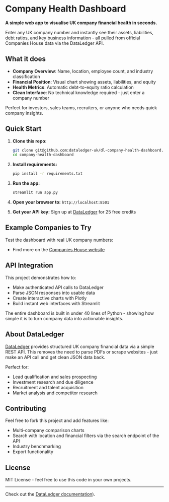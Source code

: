 # Company Health Dashboard

**A simple web app to visualise UK company financial health in seconds.**

Enter any UK company number and instantly see their assets, liabilities, debt ratios, and key business information - all pulled from official Companies House data via the DataLedger API.

## What it does

- **Company Overview**: Name, location, employee count, and industry classification
- **Financial Position**: Visual chart showing assets, liabilities, and equity
- **Health Metrics**: Automatic debt-to-equity ratio calculation
- **Clean Interface**: No technical knowledge required - just enter a company number

Perfect for investors, sales teams, recruiters, or anyone who needs quick company insights.

## Quick Start

1. **Clone this repo:**
   ```bash
   git clone git@github.com:dataledger-uk/dl-company-health-dashboard.git
   cd company-health-dashboard
   ```

2. **Install requirements:**
   ```bash
   pip install -r requirements.txt
   ```

3. **Run the app:**
   ```bash
   streamlit run app.py
   ```

4. **Open your browser to:** `http://localhost:8501`

5. **Get your API key:** Sign up at [DataLedger](https://hub.dataledger.uk) for 25 free credits

## Example Companies to Try

Test the dashboard with real UK company numbers:
- Find more on the [Companies House website](https://find-and-update.company-information.service.gov.uk/)

## API Integration

This project demonstrates how to:
- Make authenticated API calls to DataLedger
- Parse JSON responses into usable data
- Create interactive charts with Plotly
- Build instant web interfaces with Streamlit

The entire dashboard is built in under 40 lines of Python - showing how simple it is to turn company data into actionable insights.

## About DataLedger

[DataLedger](https://dataledger.uk) provides structured UK company financial data via a simple REST API. This removes the need to parse PDFs or scrape websites - just make an API call and get clean JSON data back.

Perfect for:
- Lead qualification and sales prospecting
- Investment research and due diligence  
- Recruitment and talent acquisition
- Market analysis and competitor research

## Contributing

Feel free to fork this project and add features like:
- Multi-company comparison charts
- Search with location and financial filters via the search endpoint of the API
- Industry benchmarking
- Export functionality

## License

MIT License - feel free to use this code in your own projects.

---

Check out the [DataLedger documentation](https://api.dataledger.uk/docs/v1/)).
